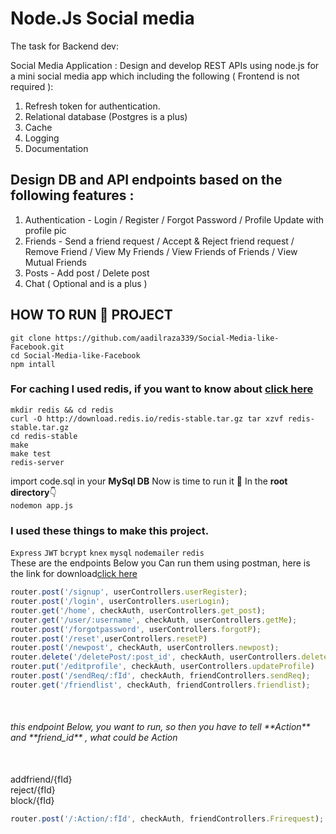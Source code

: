 # Node.Js Social media
The task for Backend dev:

Social Media Application :
Design and develop REST APIs using node.js for a mini social media app which including the following ( Frontend is not required ):
1. Refresh token for authentication.
2. Relational database (Postgres is a plus)
3. Cache
4. Logging
5. Documentation

## Design DB and API endpoints based on the following features :
1. Authentication - Login / Register / Forgot Password / Profile Update with profile pic
2. Friends - Send a friend request / Accept & Reject friend request / Remove Friend / View My Friends / View Friends of Friends / View Mutual Friends
3. Posts - Add post / Delete post
4. Chat ( Optional and is a plus )

## HOW TO **RUN** 🏃‍ PROJECT <br>
``git clone https://github.com/aadilraza339/Social-Media-like-Facebook.git``<br>
``cd Social-Media-like-Facebook``<br>
``npm intall``<br>

### <span>For caching I used redis, if you want to know about  </span><a href="https://livecodestream.dev/post/beginners-guide-to-redis-and-caching-with-nodejs/">click here</a><br>
``mkdir redis && cd redis`` <br>
``curl -O http://download.redis.io/redis-stable.tar.gz tar xzvf redis-stable.tar.gz ``<br>
``cd redis-stable``<br>
``make``<br>
``make test``<br>
``redis-server``<br>

import code.sql in your **MySql DB**
Now is time to run it 🥳 In the **root directory**👇 <br>
``nodemon app.js``
<br>
### I used these things to make this project. <br>
``Express`` ``JWT`` ``bcrypt`` ``knex`` ``mysql`` ``nodemailer`` ``redis``
 <br>
These are the endpoints Below you Can run them using postman, here is the link for download<a href="https://www.postman.com/downloads/">click here</a>
 <br>
 ```javascript
router.post('/signup', userControllers.userRegister);
router.post('/login', userControllers.userLogin);
router.get('/home', checkAuth, userControllers.get_post);
router.get('/user/:username', checkAuth, userControllers.getMe);
router.post('/forgotpassword', userControllers.forgotP);
router.post('/reset',userControllers.resetP)
router.post('/newpost', checkAuth, userControllers.newpost);
router.delete('/deletePost/:post_id', checkAuth, userControllers.deletePost)
router.put('/editprofile', checkAuth, userControllers.updateProfile)
router.post('/sendReq/:fId', checkAuth, friendControllers.sendReq);
router.get('/friendlist', checkAuth, friendControllers.friendlist);
```
 <br>
 
<h6> this endpoint Below, you want to run, so then you have to tell **Action** and **friend_id** , what could be Action</h6>  <br>
addfriend/{fId}  <br>
reject/{fId} <br>
block/{fId} 
<br>

 ```javascript
 router.post('/:Action/:fId', checkAuth, friendControllers.Frirequest);
```
